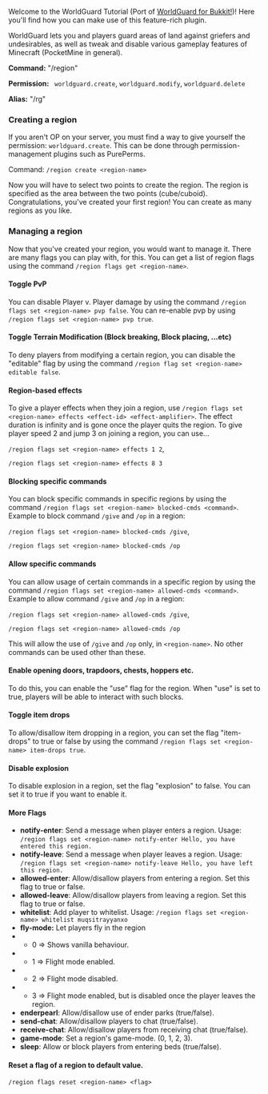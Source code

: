 Welcome to the WorldGuard Tutorial (Port of [WorldGuard for Bukkit!](https://github.com/sk89q/WorldGuard))!
Here you'll find how you can make use of this feature-rich plugin.

WorldGuard lets you and players guard areas of land against griefers and undesirables, as well as tweak and disable various gameplay features of Minecraft (PocketMine in general).

**Command:** "/region"

**Permission:** ` worldguard.create`, `worldguard.modify`, `worldguard.delete`

**Alias:** "/rg"

### Creating a region
If you aren't OP on your server, you must find a way to give yourself the permission: `worldguard.create`. This can be done through permission-management plugins such as PurePerms.

Command: `/region create <region-name>`

Now you will have to select two points to create the region. The region is specified as the area between the two points (cube/cuboid). Congratulations, you've created your first region! You can create as many regions as you like.

### Managing a region
Now that you've created your region, you would want to manage it. There are many flags you can play with, for this. You can get a list of region flags using the command `/region flags get <region-name>`.

#### Toggle PvP
You can disable Player v. Player damage by using the command `/region flags set <region-name> pvp false`. You can re-enable pvp by using `/region flags set <region-name> pvp true`.

#### Toggle Terrain Modification (Block breaking, Block placing, ...etc)
To deny players from modifying a certain region, you can disable the "editable" flag by using the command `/region flag set <region-name> editable false`.

#### Region-based effects
To give a player effects when they join a region, use `/region flags set <region-name> effects <effect-id> <effect-amplifier>`. The effect duration is infinity and is gone once the player quits the region. To give player speed 2 and jump 3 on joining a region, you can use...

`/region flags set <region-name> effects 1 2`,

`/region flags set <region-name> effects 8 3`

#### Blocking specific commands
You can block specific commands in specific regions by using the command `/region flags set <region-name> blocked-cmds <command>`. Example to block command `/give` and `/op` in a region:

`/region flags set <region-name> blocked-cmds /give`,

`/region flags set <region-name> blocked-cmds /op`

#### Allow specific commands
You can allow usage of certain commands in a specific region by using the command `/region flags set <region-name> allowed-cmds <command>`. Example to allow command `/give` and `/op` in a region:

`/region flags set <region-name> allowed-cmds /give`,

`/region flags set <region-name> allowed-cmds /op`

This will allow the use of `/give` and `/op` only, in `<region-name>`. No other commands can be used other than these.

#### Enable opening doors, trapdoors, chests, hoppers etc.
To do this, you can enable the "use" flag for the region. When "use" is set to true, players will be able to interact with such blocks.

#### Toggle item drops
To allow/disallow item dropping in a region, you can set the flag "item-drops" to true or false by using the command `/region flags set <region-name> item-drops true`.

#### Disable explosion
To disable explosion in a region, set the flag "explosion" to false. You can set it to true if you want to enable it.

#### More Flags
* **notify-enter**: Send a message when player enters a region. Usage: `/region flags set <region-name> notify-enter Hello, you have entered this region.`
* **notify-leave**: Send a message when player leaves a region. Usage: `/region flags set <region-name> notify-leave Hello, you have left this region.`
* **allowed-enter**: Allow/disallow players from entering a region. Set this flag to true or false.
* **allowed-leave**: Allow/disallow players from leaving a region. Set this flag to true or false.
* **whitelist**: Add player to whitelist. Usage: `/region flags set <region-name> whitelist muqsitrayyanxo`
* **fly-mode:** Let players fly in the region
* * 0 => Shows vanilla behaviour.
* * 1 => Flight mode enabled.
* * 2 => Flight mode disabled.
* * 3 => Flight mode enabled, but is disabled once the player leaves the region.
* **enderpearl**: Allow/disallow use of ender parks (true/false).
* **send-chat**: Allow/disallow players to chat (true/false).
* **receive-chat**: Allow/disallow players from receiving chat (true/false).
* **game-mode**: Set a region's game-mode. (0, 1, 2, 3).
* **sleep**: Allow or block players from entering beds (true/false).
#### Reset a flag of a region to default value.
`/region flags reset <region-name> <flag>`

#### 